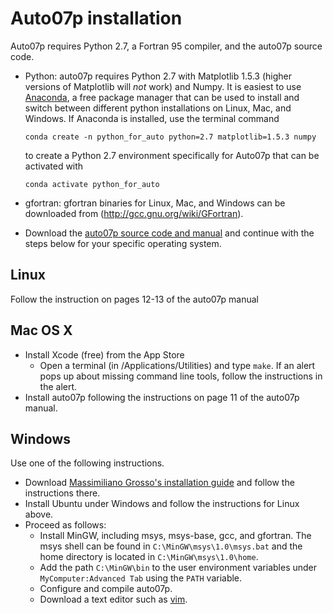 # Auto07p installation

Auto07p requires Python 2.7, a Fortran 95 compiler, and the auto07p source code.
* Python: auto07p requires Python 2.7 with Matplotlib 1.5.3 (higher versions of Matplotlib will _not_ work) and Numpy. It is easiest to use [Anaconda](https://www.anaconda.com), a free package manager that can be used to install and switch between different python installations on Linux, Mac, and Windows. If Anaconda is installed, use the terminal command

     ```conda create -n python_for_auto python=2.7 matplotlib=1.5.3 numpy```

     to create a Python 2.7 environment specifically for Auto07p that can be activated with

     ```conda activate python_for_auto```
* gfortran: gfortran binaries for Linux, Mac, and Windows can be downloaded from (http://gcc.gnu.org/wiki/GFortran).
* Download the [auto07p source code and manual](http://sourceforge.net/projects/auto-07p/files/Auto07p/) and continue with the steps below for your specific operating system.

## Linux
Follow the instruction on pages 12-13 of the auto07p manual

## Mac OS X
* Install Xcode (free) from the App Store
  * Open a terminal (in /Applications/Utilities) and type ```make```. If an alert pops up about missing command line tools, follow the instructions in the alert.
* Install auto07p following the instructions on page 11 of the auto07p manual.

## Windows
Use one of the following instructions.
* Download [Massimiliano Grosso's installation guide](http://people.unica.it/massimilianogrosso/auto-on-windows/) and follow the instructions there.
* Install Ubuntu under Windows and follow the instructions for Linux above.
* Proceed as follows:
  * Install MinGW, including msys, msys-base, gcc, and gfortran. The msys shell can be found in ```C:\MinGW\msys\1.0\msys.bat``` and the home directory is located in ```C:\MinGW\msys\1.0\home```.
  * Add the path ```C:\MinGW\bin``` to the user environment variables under ```MyComputer:Advanced Tab``` using the ```PATH``` variable.
  * Configure and compile auto07p.
  * Download a text editor such as [vim](http://www.vim.org).
